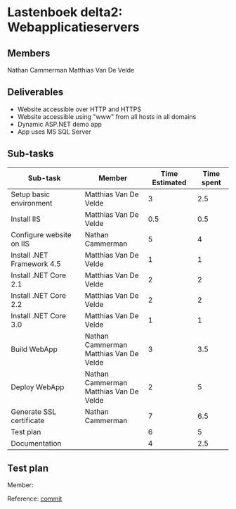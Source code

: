 # Lastenboek delta2: Webapplicatieservers

## Members

Nathan Cammerman
Matthias Van De Velde


## Deliverables

* Website accessible over HTTP and HTTPS
* Website accessible using "www" from all hosts in all domains
* Dynamic ASP.NET demo app
* App uses MS SQL Server


## Sub-tasks

| Sub-task                   | Member                                    | Time Estimated | Time spent     |
| --------------             | --------------                            | -------------- | -------------- |
| Setup basic environment    | Matthias Van De Velde                     | 3              | 2.5            |
| Install IIS                | Matthias Van De Velde                     | 0.5            | 0.5            |
| Configure website on IIS   | Nathan Cammerman                          | 5              | 4              |
| Install .NET Framework 4.5 | Matthias Van De Velde                     | 1              | 1              |
| Install .NET Core 2.1      | Matthias Van De Velde                     | 2              | 2              |
| Install .NET Core 2.2      | Matthias Van De Velde                     | 2              | 2              |
| Install .NET Core 3.0      | Matthias Van De Velde                     | 1              | 1              |
| Build WebApp               | Nathan Cammerman<br>Matthias Van De Velde | 3              | 3.5            |
| Deploy WebApp              | Nathan Cammerman<br>Matthias Van De Velde | 2              | 5              |
| Generate SSL certificate   | Nathan Cammerman                          | 7              | 6.5            |
| Test plan                  |                                           | 6              | 5              |
| Documentation              |                                           | 4              | 2.5            |


## Test plan

Member: <name>

Reference: [commit](link/to/test-report)
